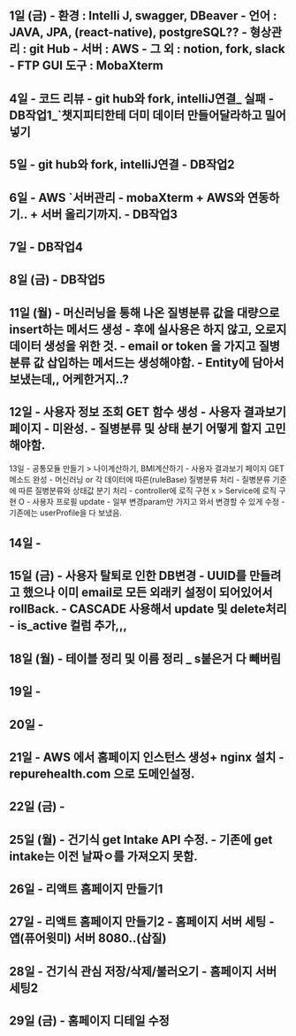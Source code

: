 
 1일 (금)
	 - 환경 : Intelli J, swagger, DBeaver
	 - 언어 : JAVA, JPA, (react-native), postgreSQL??
	 - 형상관리 : git Hub
	 - 서버  : AWS
	 - 그 외 : notion, fork, slack
	 - FTP GUI 도구 : MobaXterm
- 

4일
	- 코드 리뷰
	- git hub와 fork, intelliJ연결_ 실패
	- DB작업1_`챗지피티한테 더미 데이터 만들어달라하고 밀어넣기
- 

5일
	- git hub와 fork, intelliJ연결 
	- DB작업2
- 
  
6일
	- AWS `서버관리
	- mobaXterm + AWS와 연동하기.. + 서버 올리기까지.
	- DB작업3
- 
  
7일
	- DB작업4
- 
  
8일 (금)
	- DB작업5
- 
  
11일 (월)
	- 머신러닝을 통해 나온 질병분류 값을 대량으로 insert하는 메서드 생성
		- 후에 실사용은 하지 않고, 오로지 데이터 생성을 위한 것.
		- email or token 을 가지고 질병분류 값 삽입하는 메서드는 생성해야함.
			- Entity에 담아서 보냈는데,, 어케한거지..?
- 
  
12일
	- 사용자 정보 조회 GET 함수 생성
	- 사용자 결과보기 페이지 
		- 미완성.
		- 질병분류 및 상태 분기 어떻게 할지 고민해야함.
- 
  
13일
	- 공통모듈 만들기 > 나이계산하기, BMI계산하기
	- 사용자 결과보기 페이지 GET 메소드 완성
		- 머신러닝 or  각 데이터에 따른(ruleBase) 질병분류 처리
		- 질병분류 기준에 따른 질병분류와 상태값 분기 처리
		- controller에 로직 구현 x >  Service에 로직 구현 O 
	- 사용자 프로필 update 
		- 일부 변경param만 가지고 와서 변경할 수 있게 수정
		- 기존에는 userProfile을 다 보냈음.

14일
	- 
- 
  
15일 (금)
	- 사용자 탈퇴로 인한 DB변경
		- UUID를 만들려고 했으나 이미 email로 모든 외래키 설정이 되어있어서 rollBack.
		- CASCADE 사용해서 update 및 delete처리
		- is_active 컬럼 추가,,,
- 
  
18일 (월)
	- 테이블 정리 및 이름 정리 _ s붙은거 다 빼버림
- 

19일
	- 
- 
  
20일
	- 
- 
  
21일 
	- AWS 에서 홈페이지 인스턴스 생성+ nginx 설치
	- repurehealth.com 으로 도메인설정.
- 

22일 (금)
	- 
- 
  
25일 (월)
	- 건기식 get Intake API 수정.
		- 기존에 get intake는 이전 날짜ㅇ를 가져오지 못함.
- 
  
26일 
	- 리액트 홈페이지 만들기1
- 

27일 
	- 리액트 홈페이지 만들기2
	- 홈페이지 서버 세팅
	- 앱(퓨어윗미) 서버 8080..(삽질)
- 
  
28일
	- 건기식 관심 저장/삭제/불러오기
	- 홈페이지 서버 세팅2
- 
  
29일 (금)
	- 홈페이지 디테일 수정
- 
